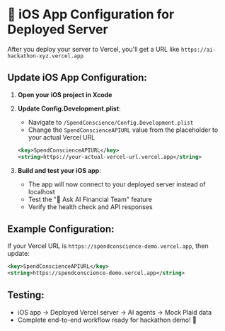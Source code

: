 # 📱 iOS App Configuration for Deployed Server

After you deploy your server to Vercel, you'll get a URL like `https://ai-hackathon-xyz.vercel.app`

## Update iOS App Configuration:

1. **Open your iOS project in Xcode**

2. **Update Config.Development.plist**:
   - Navigate to `/SpendConscience/Config.Development.plist`
   - Change the `SpendConscienceAPIURL` value from the placeholder to your actual Vercel URL
   
   ```xml
   <key>SpendConscienceAPIURL</key>
   <string>https://your-actual-vercel-url.vercel.app</string>
   ```

3. **Build and test your iOS app**:
   - The app will now connect to your deployed server instead of localhost
   - Test the "🤖 Ask AI Financial Team" feature
   - Verify the health check and API responses

## Example Configuration:
If your Vercel URL is `https://spendconscience-demo.vercel.app`, then update:

```xml
<key>SpendConscienceAPIURL</key>
<string>https://spendconscience-demo.vercel.app</string>
```

## Testing:
- iOS app → Deployed Vercel server → AI agents → Mock Plaid data
- Complete end-to-end workflow ready for hackathon demo! 🚀